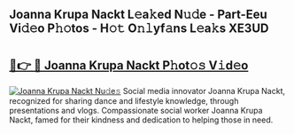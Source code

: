 ## Joanna Krupa Nackt L𝚎a𝚔ed N𝚞𝚍e - Part-Eeu Vi𝚍𝚎o P𝚑𝚘tos - H𝚘𝚝 O𝚗𝚕yf𝚊ns L𝚎a𝚔s XE3UD

# <h2><a href="http://kf6bfa7.oniu.top/?m=Joanna+Krupa+Nackt">🔗👉 🔴 Joanna Krupa Nackt P𝚑ot𝚘𝚜 V𝚒d𝚎o</a></h2>

[![Joanna Krupa Nackt Nu𝚍e𝚜](https://i.imgur.com/0qMVB7G.gif)](http://kf6bfa7.oniu.top/?m=Joanna+Krupa+Nackt)
Social media innovator Joanna Krupa Nackt, recognized for sharing dance and lifestyle knowledge, through presentations and vlogs. Compassionate social worker Joanna Krupa Nackt, famed for their kindness and dedication to helping those in need.  

